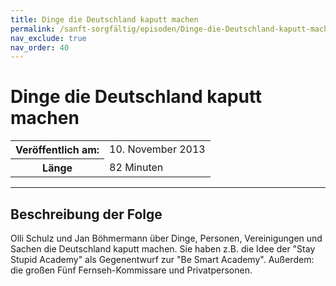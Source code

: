```yaml
---
title: Dinge die Deutschland kaputt machen
permalink: /sanft-sorgfältig/episoden/Dinge-die-Deutschland-kaputt-machen
nav_exclude: true
nav_order: 40
---
```


# Dinge die Deutschland kaputt machen
<table class="resp-table dcf-table dcf-table-responsive dcf-table-bordered dcf-table-striped dcf-w-100%">
                    <tbody>
                        <tr>
                            <th scope="row">Veröffentlich am:</th>
                            <td data-label="Veröffentlich am:">10. November 2013</td>
                        </tr>
                        <tr>
                            <th scope="row">Länge </th>
                            <td data-label="Länge ">82 Minuten</td>
                        </tr></tbody>
                </table>

***

## Beschreibung der Folge

<div>
Olli Schulz und Jan Böhmermann über Dinge, Personen, Vereinigungen und Sachen die Deutschland kaputt machen. Sie haben z.B. die Idee der "Stay Stupid Academy" als Gegenentwurf zur "Be Smart Academy". Außerdem: die großen Fünf Fernseh-Kommissare und Privatpersonen.  
</div>

